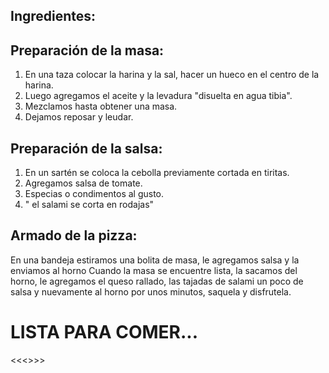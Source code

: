 ## Ingredientes:



## Preparación de la masa:

1. En una taza colocar la harina y la sal, hacer un hueco en el centro de la harina.
2. Luego agregamos el aceite y la levadura "disuelta en agua tibia".
3. Mezclamos hasta obtener una masa.
4. Dejamos reposar y leudar. 

## Preparación de la salsa:

1. En un sartén se coloca la cebolla previamente cortada en tiritas.
2. Agregamos salsa de tomate.
3. Especias o condimentos al gusto.
4. " el salami se corta en rodajas"

## Armado de la pizza:

En una bandeja estiramos una bolita de masa, le agregamos salsa y la enviamos al horno 
Cuando la masa se encuentre lista, la sacamos del horno, le agregamos el queso rallado, las tajadas de salami un poco de salsa y nuevamente al horno por unos minutos, saquela y disfrutela.

# LISTA PARA COMER...
<<<<KatherineBalanta>>>>


